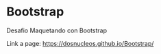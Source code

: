 # Bootstrap

Desafio Maquetando con Bootstrap

Link a page: https://dosnucleos.github.io/Bootstrap/

